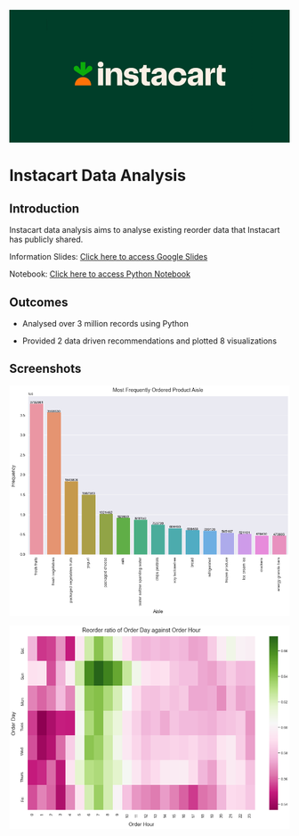 ![Logo](repo/main.png)

# Instacart Data Analysis

## Introduction

Instacart data analysis aims to analyse existing reorder data that Instacart has publicly shared.

Information Slides: [Click here to access Google Slides](https://docs.google.com/presentation/d/1hr-rEYj1m-KKYy8eLZi367pdVnCHD52HrK0oC7X5jHQ/edit?usp=sharing)

Notebook: [Click here to access Python Notebook](https://github.com/jason-beh/instacart-analysis/blob/master/Instacart%20Data%20Analysis.ipynb)

## Outcomes

- Analysed over 3 million records using Python

- Provided 2 data driven recommendations and plotted 8 visualizations

## Screenshots

![Visualisation Example 1](repo/image-1.png)

![Visualisation Example 1](repo/image-2.png)
